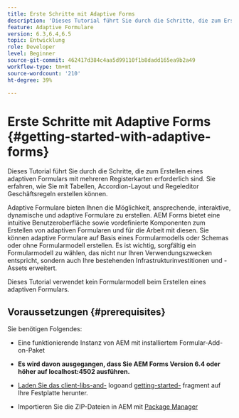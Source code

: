 ```yaml
---
title: Erste Schritte mit Adaptive Forms
description: 'Dieses Tutorial führt Sie durch die Schritte, die zum Erstellen eines adaptiven Formulars mit mehreren Registerkarten erforderlich sind. Sie erfahren, wie Sie mit Tabellen, Accordion-Layout und Regeleditor Geschäftsregeln erstellen können. '
feature: Adaptive Formulare
version: 6.3,6.4,6.5
topic: Entwicklung
role: Developer
level: Beginner
source-git-commit: 462417d384c4aa5d99110f1b8dadd165ea9b2a49
workflow-type: tm+mt
source-wordcount: '210'
ht-degree: 39%

---
```



# Erste Schritte mit Adaptive Forms {#getting-started-with-adaptive-forms}

Dieses Tutorial führt Sie durch die Schritte, die zum Erstellen eines adaptiven Formulars mit mehreren Registerkarten erforderlich sind. Sie erfahren, wie Sie mit Tabellen, Accordion-Layout und Regeleditor Geschäftsregeln erstellen können.

Adaptive Formulare bieten Ihnen die Möglichkeit, ansprechende, interaktive, dynamische und adaptive Formulare zu erstellen. AEM Forms bietet eine intuitive Benutzeroberfläche sowie vordefinierte Komponenten zum Erstellen von adaptiven Formularen und für die Arbeit mit diesen. Sie können adaptive Formulare auf Basis eines Formularmodells oder Schemas oder ohne Formularmodell erstellen. Es ist wichtig, sorgfältig ein Formularmodell zu wählen, das nicht nur Ihren Verwendungszwecken entspricht, sondern auch Ihre bestehenden Infrastrukturinvestitionen und -Assets erweitert.

Dieses Tutorial verwendet kein Formularmodell beim Erstellen eines adaptiven Formulars.

## Voraussetzungen {#prerequisites}

Sie benötigen Folgendes:

* Eine funktionierende Instanz von AEM mit installiertem Formular-Add-on-Paket

* **Es wird davon ausgegangen, dass Sie AEM Forms Version 6.4 oder höher auf localhost:4502 ausführen.**

* [Laden Sie das client-libs-and-](assets/client-libs-and-logo.zip) logoand  [getting-started-](assets/getting-started-fragment.zip) fragment auf Ihre Festplatte herunter.

* Importieren Sie die ZIP-Dateien in AEM mit [Package Manager ](http://localhost:4502/crx/packmgr/index.jsp)


